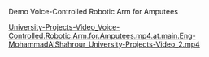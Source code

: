 Demo Voice-Controlled Robotic Arm for Amputees


[University-Projects-Video_Voice-Controlled.Robotic.Arm.for.Amputees.mp4.at.main.Eng-MohammadAlShahrour_University-Projects-Video_2.mp4
](https://github.com/Eng-MohammadAlShahrour/University-Projects-Video/assets/143966570/ea6ca5f6-4db0-4db8-997a-a825269d9c12
)
